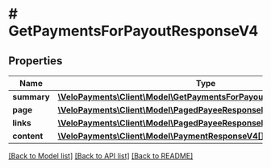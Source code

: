 # # GetPaymentsForPayoutResponseV4

## Properties

Name | Type | Description | Notes
------------ | ------------- | ------------- | -------------
**summary** | [**\VeloPayments\Client\Model\GetPaymentsForPayoutResponseV4Summary**](GetPaymentsForPayoutResponseV4Summary.md) |  | [optional] 
**page** | [**\VeloPayments\Client\Model\PagedPayeeResponsePage**](PagedPayeeResponsePage.md) |  | [optional] 
**links** | [**\VeloPayments\Client\Model\PagedPayeeResponseLinks[]**](PagedPayeeResponseLinks.md) |  | [optional] 
**content** | [**\VeloPayments\Client\Model\PaymentResponseV4[]**](PaymentResponseV4.md) |  | [optional] 

[[Back to Model list]](../../README.md#documentation-for-models) [[Back to API list]](../../README.md#documentation-for-api-endpoints) [[Back to README]](../../README.md)


